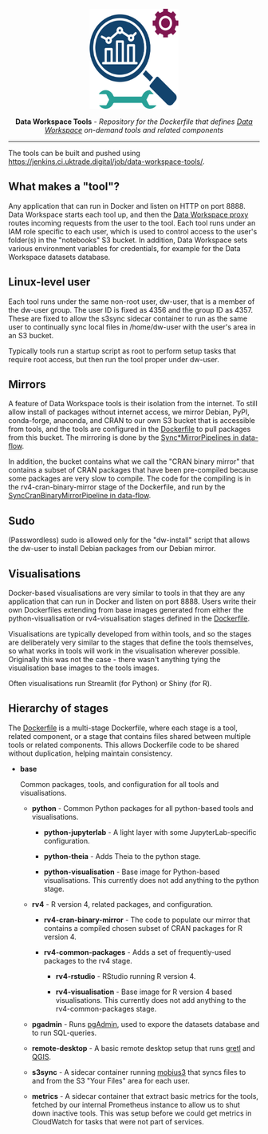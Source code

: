 <p align="center">
  <img alt="Data Workspace Tools logo" width="177.719" height="200" src="./.assets/data-workspace-tools-logo.svg">
</p>

<p align="center"><strong>Data Workspace Tools</strong> <em>- Repository for the Dockerfile that defines <a href="https://github.com/uktrade/data-workspace">Data Workspace</a> on-demand tools and related components</em></p>

---

The tools can be built and pushed using https://jenkins.ci.uktrade.digital/job/data-workspace-tools/.


## What makes a "tool"?

Any application that can run in Docker and listen on HTTP on port 8888. Data Workspace starts each tool up, and then the [Data Workspace proxy](https://github.com/uktrade/data-workspace-frontend/blob/master/dataworkspace/proxy.py) routes incoming requests from the user to the tool. Each tool runs under an IAM role specific to each user, which is used to control access to the user's folder(s) in the "notebooks" S3 bucket. In addition, Data Workspace sets various environment variables for credentials, for example for the Data Workspace datasets database.


## Linux-level user

Each tool runs under the same non-root user, dw-user, that is a member of the dw-user group. The user ID is fixed as 4356 and the group ID as 4357. These are fixed to allow the s3sync sidecar container to run as the same user to continually sync local files in /home/dw-user with the user's area in an S3 bucket.

Typically tools run a startup script as root to perform setup tasks that require root access, but then run the tool proper under dw-user.


## Mirrors

A feature of Data Workspace tools is their isolation from the internet. To still allow install of packages without internet access, we mirror Debian, PyPI, conda-forge, anaconda, and CRAN to our own S3 bucket that is accessible from tools, and the tools are configured in the [Dockerfile](./Dockerfile) to pull packages from this bucket. The mirroring is done by the [Sync\*MirrorPipelines in data-flow](https://github.com/uktrade/data-flow/blob/main/dags/data_infrastructure/split_mirror_sync_pipelines.py).

In addition, the bucket contains what we call the "CRAN binary mirror" that contains a subset of CRAN packages that have been pre-compiled because some packages are very slow to compile. The code for the compiling is in the rv4-cran-binary-mirror stage of the Dockerfile, and run by the [SyncCranBinaryMirrorPipeline in data-flow](https://github.com/uktrade/data-flow/blob/main/dags/data_infrastructure/mirror_cran_binary.py).


## Sudo

(Passwordless) sudo is allowed only for the "dw-install" script that allows the dw-user to install Debian packages from our Debian mirror.


## Visualisations

Docker-based visualisations are very similar to tools in that they are any application that can run in Docker and listen on port 8888. Users write their own Dockerfiles extending from base images generated from either the python-visualisation or rv4-visualisation stages defined in the [Dockerfile](./Dockerfile).

Visualisations are typically developed from within tools, and so the stages are deliberately very similar to the stages that define the tools themselves, so what works in tools will work in the visualisation wherever possible. Originally this was not the case - there wasn't anything tying the visualisation base images to the tools images.

Often visualisations run Streamlit (for Python) or Shiny (for R).


## Hierarchy of stages

The [Dockerfile](./Dockerfile) is a multi-stage Dockerfile, where each stage is a tool, related component, or a stage that contains files shared between multiple tools or related components. This allows Dockerfile code to be shared without duplication, helping maintain consistency.

- **base**

  Common packages, tools, and configuration for all tools and visualisations.

  - **python** - Common Python packages for all python-based tools and visualisations.

    - **python-jupyterlab** - A light layer with some JupyterLab-specific configuration.

    - **python-theia** - Adds Theia to the python stage.

    - **python-visualisation** - Base image for Python-based visualisations. This currently does not add anything to the python stage.

   - **rv4** - R version 4, related packages, and configuration.

     - **rv4-cran-binary-mirror** - The code to populate our mirror that contains a compiled chosen subset of CRAN packages for R version 4.

     - **rv4-common-packages** - Adds a set of frequently-used packages to the rv4 stage.

       - **rv4-rstudio** - RStudio running R version 4.

       - **rv4-visualisation** - Base image for R version 4 based visualisations. This currently does not add anything to the rv4-common-packages stage.

   - **pgadmin** - Runs [pgAdmin](https://www.pgadmin.org/), used to expore the datasets database and to run SQL-queries.

   - **remote-desktop** - A basic remote desktop setup that runs [gretl](https://gretl.sourceforge.net/) and [QGIS](https://qgis.org/).

   - **s3sync** - A sidecar container running [mobius3](https://github.com/uktrade/mobius3) that syncs files to and from the S3 "Your Files" area for each user.

   - **metrics** - A sidecar container that extract basic metrics for the tools, fetched by our internal Prometheus instance to allow us to shut down inactive tools. This was setup before we could get metrics in CloudWatch for tasks that were not part of services.
